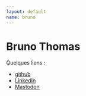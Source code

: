 ```yaml
---
layout: default
name: bruno
---
```


# Bruno Thomas

Quelques liens :

* [github](https://github.com/bamthomas)
* [LinkedIn](https://fr.linkedin.com/in/bamthomas)
* [Mastodon](https://mastodon.social/@bthomas)
